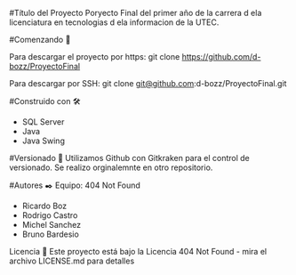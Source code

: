 #Título del Proyecto
Poryecto Final del primer año de la carrera d ela licenciatura en tecnologias d ela informacion de la UTEC.

#Comenzando 🚀

Para descargar el proyecto por https:
git clone https://github.com/d-bozz/ProyectoFinal

Para descargar por SSH:
git clone git@github.com:d-bozz/ProyectoFinal.git

#Construido con 🛠️
* SQL Server 
* Java
* Java Swing

#Versionado 📌
Utilizamos Github con Gitkraken para el control de versionado. Se realizo orginalemnte en otro repositorio.

#Autores ✒️
Equipo: 404 Not Found
* Ricardo Boz
* Rodrigo Castro
* Michel Sanchez
* Bruno Bardesio

Licencia 📄
Este proyecto está bajo la Licencia 404 Not Found - mira el archivo LICENSE.md para detalles
